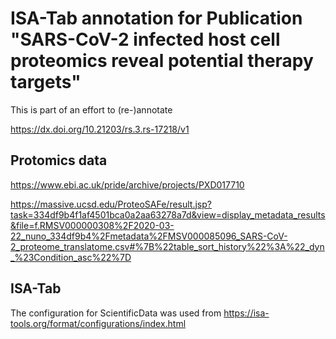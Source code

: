 # ISA-Tab annotation for Publication "SARS-CoV-2 infected host cell proteomics reveal potential therapy targets"

This is part of an effort to (re-)annotate

https://dx.doi.org/10.21203/rs.3.rs-17218/v1

## Protomics data

https://www.ebi.ac.uk/pride/archive/projects/PXD017710

https://massive.ucsd.edu/ProteoSAFe/result.jsp?task=334df9b4f1af4501bca0a2aa63278a7d&view=display_metadata_results&file=f.RMSV000000308%2F2020-03-22_nuno_334df9b4%2Fmetadata%2FMSV000085096_SARS-CoV-2_proteome_translatome.csv#%7B%22table_sort_history%22%3A%22_dyn_%23Condition_asc%22%7D

## ISA-Tab

The configuration for ScientificData was used from https://isa-tools.org/format/configurations/index.html
